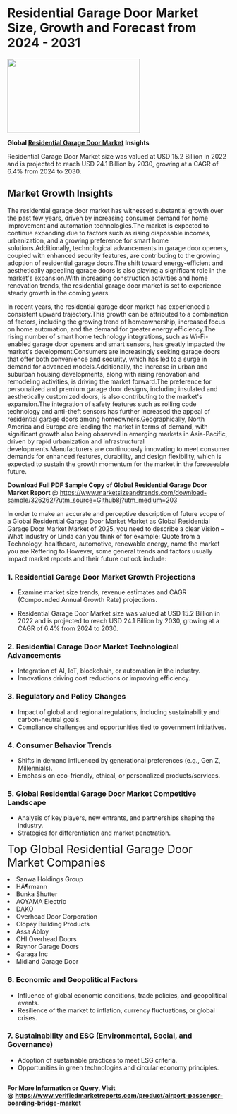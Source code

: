 <H1>Residential Garage Door Market Size, Growth and Forecast from 2024 - 2031</H1><img class="aligncenter size-medium wp-image-584254" src="https://thirdeyenews.in/wp-content/uploads/2024/09/Global-Market-Research-300x168.jpeg" alt="" width="300" height="168" /><p><strong>Global&nbsp;<a href="https://www.marketsizeandtrends.com/download-sample/326262/?utm_source=Github8j?utm_medium=203">Residential Garage Door Market</a> Insights</strong></p><p>Residential Garage Door Market size was valued at USD 15.2 Billion in 2022 and is projected to reach USD 24.1 Billion by 2030, growing at a CAGR of 6.4% from 2024 to 2030.</p><p><h2>Market Growth Insights</h2> <p>The residential garage door market has witnessed substantial growth over the past few years, driven by increasing consumer demand for home improvement and automation technologies.The market is expected to continue expanding due to factors such as rising disposable incomes, urbanization, and a growing preference for smart home solutions.Additionally, technological advancements in garage door openers, coupled with enhanced security features, are contributing to the growing adoption of residential garage doors.The shift toward energy-efficient and aesthetically appealing garage doors is also playing a significant role in the market's expansion.With increasing construction activities and home renovation trends, the residential garage door market is set to experience steady growth in the coming years.</p> <p>In recent years, the residential garage door market has experienced a consistent upward trajectory.This growth can be attributed to a combination of factors, including the growing trend of homeownership, increased focus on home automation, and the demand for greater energy efficiency.The rising number of smart home technology integrations, such as Wi-Fi-enabled garage door openers and smart sensors, has greatly impacted the market's development.Consumers are increasingly seeking garage doors that offer both convenience and security, which has led to a surge in demand for advanced models.Additionally, the increase in urban and suburban housing developments, along with rising renovation and remodeling activities, is driving the market forward.The preference for personalized and premium garage door designs, including insulated and aesthetically customized doors, is also contributing to the market's expansion.The integration of safety features such as rolling code technology and anti-theft sensors has further increased the appeal of residential garage doors among homeowners.Geographically, North America and Europe are leading the market in terms of demand, with significant growth also being observed in emerging markets in Asia-Pacific, driven by rapid urbanization and infrastructural developments.Manufacturers are continuously innovating to meet consumer demands for enhanced features, durability, and design flexibility, which is expected to sustain the growth momentum for the market in the foreseeable future.</p> <p><span class=""><strong>Download Full PDF Sample Copy of Global Residential Garage Door Market Report</strong> @ <a href="https://www.marketsizeandtrends.com/download-sample/326262/?utm_source=Github8j?utm_medium=203" target="_blank">https://www.marketsizeandtrends.com/download-sample/326262/?utm_source=Github8j?utm_medium=203</a></span></p><p>In order to make an accurate and perceptive description of future scope of a Global&nbsp;Residential Garage Door Market Market as Global&nbsp;Residential Garage Door Market Market of 2025, you need to describe a clear Vision &ndash; What Industry or Linda can you think of for example: Quote from a Technology, healthcare, automotive, renewable energy, name the market you are Reffering to.However, some general trends and factors usually impact market reports and their future outlook include:</p><h3>1.&nbsp;<strong>Residential Garage Door Market Growth Projections</strong></h3><ul><li>Examine market size trends, revenue estimates and CAGR (Compounded Annual Growth Rate) projections.</li><li><p>Residential Garage Door Market size was valued at USD 15.2 Billion in 2022 and is projected to reach USD 24.1 Billion by 2030, growing at a CAGR of 6.4% from 2024 to 2030.</p></li></ul><h3>2.&nbsp;<strong>Residential Garage Door Market Technological Advancements</strong></h3><ul><li>Integration of AI, IoT, blockchain, or automation in the industry.</li><li>Innovations driving cost reductions or improving efficiency.</li></ul><h3>3.&nbsp;<strong>Regulatory and Policy Changes</strong></h3><ul><li>Impact of global and regional regulations, including sustainability and carbon-neutral goals.</li><li>Compliance challenges and opportunities tied to government initiatives.</li></ul><h3>4.&nbsp;<strong>Consumer Behavior Trends</strong></h3><ul><li>Shifts in demand influenced by generational preferences (e.g., Gen Z, Millennials).</li><li>Emphasis on eco-friendly, ethical, or personalized products/services.</li></ul><h3>5.&nbsp;<strong>Global Residential Garage Door Market Competitive Landscape</strong></h3><ul><li>Analysis of key players, new entrants, and partnerships shaping the industry.</li><li>Strategies for differentiation and market penetration.</li></ul><p data-pm-slice="1 1 []"><span style="color: inherit; font-family: inherit; font-size: 25px;">Top Global Residential Garage Door Market Companies</span></p><div class="" data-test-id=""><p><li>Sanwa Holdings Group</li><li> HÃ¶rmann</li><li> Bunka Shutter</li><li> AOYAMA Electric</li><li> DAKO</li><li> Overhead Door Corporation</li><li> Clopay Building Products</li><li> Assa Abloy</li><li> CHI Overhead Doors</li><li> Raynor Garage Doors</li><li> Garaga Inc</li><li> Midland Garage Door</li></p></div><h3>6.&nbsp;<strong>Economic and Geopolitical Factors</strong></h3><ul><li>Influence of global economic conditions, trade policies, and geopolitical events.</li><li>Resilience of the market to inflation, currency fluctuations, or global crises.</li></ul><h3>7.&nbsp;<strong>Sustainability and ESG (Environmental, Social, and Governance)</strong></h3><ul><li>Adoption of sustainable practices to meet ESG criteria.</li><li>Opportunities in green technologies and circular economy principles.</li></ul><h2><strong style="font-size: 14px;">For More Information or Query, Visit @&nbsp;</strong><a style="background-color: #ffffff; font-size: 14px;" href="https://www.marketsizeandtrends.com/report/residential-garage-door-market/" target="_blank">https://www.verifiedmarketreports.com/product/airport-passenger-boarding-bridge-market</a></h2>